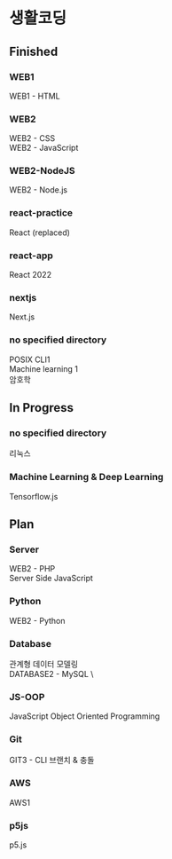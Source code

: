 # 생활코딩 

## Finished

### WEB1
WEB1 - HTML

### WEB2
WEB2 - CSS \
WEB2 - JavaScript

### WEB2-NodeJS
WEB2 - Node.js

### react-practice
React (replaced)

### react-app
React 2022

### nextjs
Next.js

### no specified directory
POSIX CLI1 \
Machine learning 1 \
암호학

## In Progress

### no specified directory
리눅스

### Machine Learning & Deep Learning
Tensorflow.js

## Plan

### Server
WEB2 - PHP \
Server Side JavaScript

### Python
WEB2 - Python

### Database
관계형 데이터 모델링 \
DATABASE2 - MySQL \

### JS-OOP
JavaScript Object Oriented Programming

### Git
GIT3 - CLI 브랜치 & 충돌

### AWS
AWS1

### p5js
p5.js
